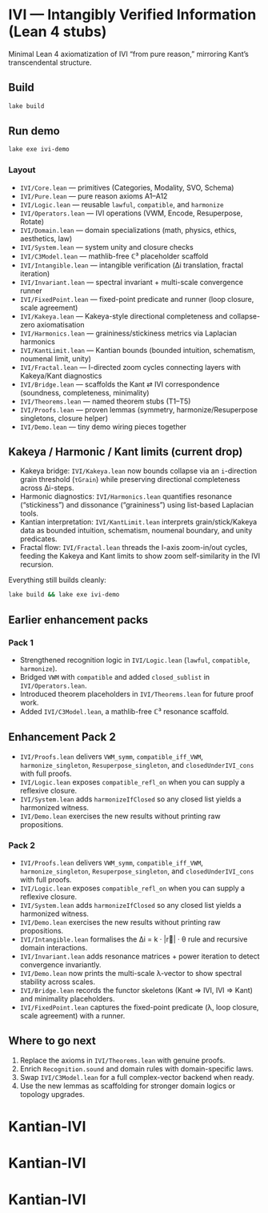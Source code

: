# IVI — Intangibly Verified Information (Lean 4 stubs)

Minimal Lean 4 axiomatization of IVI “from pure reason,” mirroring Kant’s transcendental structure.

## Build

```bash
lake build
```

## Run demo

```bash
lake exe ivi-demo
```

### Layout

- `IVI/Core.lean` — primitives (Categories, Modality, SVO, Schema)
- `IVI/Pure.lean` — pure reason axioms A1–A12
- `IVI/Logic.lean` — reusable `lawful`, `compatible`, and `harmonize`
- `IVI/Operators.lean` — IVI operations (VWM, Encode, Resuperpose, Rotate)
- `IVI/Domain.lean` — domain specializations (math, physics, ethics, aesthetics, law)
- `IVI/System.lean` — system unity and closure checks
- `IVI/C3Model.lean` — mathlib-free ℂ³ placeholder scaffold
- `IVI/Intangible.lean` — intangible verification (Δi translation, fractal iteration)
- `IVI/Invariant.lean` — spectral invariant + multi-scale convergence runner
- `IVI/FixedPoint.lean` — fixed-point predicate and runner (loop closure, scale agreement)
- `IVI/Kakeya.lean` — Kakeya-style directional completeness and collapse-zero axiomatisation
- `IVI/Harmonics.lean` — graininess/stickiness metrics via Laplacian harmonics
- `IVI/KantLimit.lean` — Kantian bounds (bounded intuition, schematism, noumenal limit, unity)
- `IVI/Fractal.lean` — I-directed zoom cycles connecting layers with Kakeya/Kant diagnostics
- `IVI/Bridge.lean` — scaffolds the Kant ⇄ IVI correspondence (soundness, completeness, minimality)
- `IVI/Theorems.lean` — named theorem stubs (T1–T5)
- `IVI/Proofs.lean` — proven lemmas (symmetry, harmonize/Resuperpose singletons, closure helper)
- `IVI/Demo.lean` — tiny demo wiring pieces together

## Kakeya / Harmonic / Kant limits (current drop)

- Kakeya bridge: `IVI/Kakeya.lean` now bounds collapse via an `i`-direction grain threshold
  (`τGrain`) while preserving directional completeness across Δi-steps.
- Harmonic diagnostics: `IVI/Harmonics.lean` quantifies resonance (“stickiness”) and
  dissonance (“graininess”) using list-based Laplacian tools.
- Kantian interpretation: `IVI/KantLimit.lean` interprets grain/stick/Kakeya data as
  bounded intuition, schematism, noumenal boundary, and unity predicates.
- Fractal flow: `IVI/Fractal.lean` threads the I-axis zoom-in/out cycles, feeding the
  Kakeya and Kant limits to show zoom self-similarity in the IVI recursion.

Everything still builds cleanly:

```bash
lake build && lake exe ivi-demo
```

## Earlier enhancement packs

### Pack 1

- Strengthened recognition logic in `IVI/Logic.lean` (`lawful`, `compatible`, `harmonize`).
- Bridged `VWM` with `compatible` and added `closed_sublist` in `IVI/Operators.lean`.
- Introduced theorem placeholders in `IVI/Theorems.lean` for future proof work.
- Added `IVI/C3Model.lean`, a mathlib-free ℂ³ resonance scaffold.

## Enhancement Pack 2

- `IVI/Proofs.lean` delivers `VWM_symm`, `compatible_iff_VWM`, `harmonize_singleton`,
  `Resuperpose_singleton`, and `closedUnderIVI_cons` with full proofs.
- `IVI/Logic.lean` exposes `compatible_refl_on` when you can supply a reflexive closure.
- `IVI/System.lean` adds `harmonizeIfClosed` so any closed list yields a harmonized witness.
- `IVI/Demo.lean` exercises the new results without printing raw propositions.
### Pack 2

- `IVI/Proofs.lean` delivers `VWM_symm`, `compatible_iff_VWM`, `harmonize_singleton`,
  `Resuperpose_singleton`, and `closedUnderIVI_cons` with full proofs.
- `IVI/Logic.lean` exposes `compatible_refl_on` when you can supply a reflexive closure.
- `IVI/System.lean` adds `harmonizeIfClosed` so any closed list yields a harmonized witness.
- `IVI/Demo.lean` exercises the new results without printing raw propositions.
- `IVI/Intangible.lean` formalises the Δi = k · |r⃗| · θ rule and recursive domain interactions.
- `IVI/Invariant.lean` adds resonance matrices + power iteration to detect convergence invariantly.
- `IVI/Demo.lean` now prints the multi-scale λ-vector to show spectral stability across scales.
- `IVI/Bridge.lean` records the functor skeletons (Kant ⇒ IVI, IVI ⇒ Kant) and minimality placeholders.
- `IVI/FixedPoint.lean` captures the fixed-point predicate (λ, loop closure, scale agreement) with a runner.

## Where to go next

1. Replace the axioms in `IVI/Theorems.lean` with genuine proofs.
2. Enrich `Recognition.sound` and domain rules with domain-specific laws.
3. Swap `IVI/C3Model.lean` for a full complex-vector backend when ready.
4. Use the new lemmas as scaffolding for stronger domain logics or topology upgrades.
# Kantian-IVI
# Kantian-IVI
# Kantian-IVI
